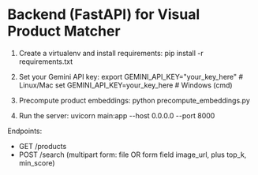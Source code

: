 # Backend (FastAPI) for Visual Product Matcher

1. Create a virtualenv and install requirements:
   pip install -r requirements.txt

2. Set your Gemini API key:
   export GEMINI_API_KEY="your_key_here"   # Linux/Mac
   set GEMINI_API_KEY=your_key_here        # Windows (cmd)

3. Precompute product embeddings:
   python precompute_embeddings.py

4. Run the server:
   uvicorn main:app --host 0.0.0.0 --port 8000

Endpoints:
- GET /products
- POST /search (multipart form: file OR form field image_url, plus top_k, min_score)

